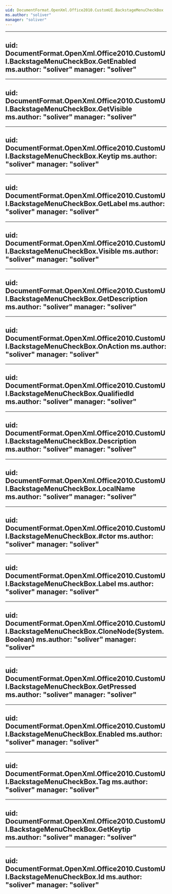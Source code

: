 ```yaml
---
uid: DocumentFormat.OpenXml.Office2010.CustomUI.BackstageMenuCheckBox
ms.author: "soliver"
manager: "soliver"
---
```


---
uid: DocumentFormat.OpenXml.Office2010.CustomUI.BackstageMenuCheckBox.GetEnabled
ms.author: "soliver"
manager: "soliver"
---

---
uid: DocumentFormat.OpenXml.Office2010.CustomUI.BackstageMenuCheckBox.GetVisible
ms.author: "soliver"
manager: "soliver"
---

---
uid: DocumentFormat.OpenXml.Office2010.CustomUI.BackstageMenuCheckBox.Keytip
ms.author: "soliver"
manager: "soliver"
---

---
uid: DocumentFormat.OpenXml.Office2010.CustomUI.BackstageMenuCheckBox.GetLabel
ms.author: "soliver"
manager: "soliver"
---

---
uid: DocumentFormat.OpenXml.Office2010.CustomUI.BackstageMenuCheckBox.Visible
ms.author: "soliver"
manager: "soliver"
---

---
uid: DocumentFormat.OpenXml.Office2010.CustomUI.BackstageMenuCheckBox.GetDescription
ms.author: "soliver"
manager: "soliver"
---

---
uid: DocumentFormat.OpenXml.Office2010.CustomUI.BackstageMenuCheckBox.OnAction
ms.author: "soliver"
manager: "soliver"
---

---
uid: DocumentFormat.OpenXml.Office2010.CustomUI.BackstageMenuCheckBox.QualifiedId
ms.author: "soliver"
manager: "soliver"
---

---
uid: DocumentFormat.OpenXml.Office2010.CustomUI.BackstageMenuCheckBox.Description
ms.author: "soliver"
manager: "soliver"
---

---
uid: DocumentFormat.OpenXml.Office2010.CustomUI.BackstageMenuCheckBox.LocalName
ms.author: "soliver"
manager: "soliver"
---

---
uid: DocumentFormat.OpenXml.Office2010.CustomUI.BackstageMenuCheckBox.#ctor
ms.author: "soliver"
manager: "soliver"
---

---
uid: DocumentFormat.OpenXml.Office2010.CustomUI.BackstageMenuCheckBox.Label
ms.author: "soliver"
manager: "soliver"
---

---
uid: DocumentFormat.OpenXml.Office2010.CustomUI.BackstageMenuCheckBox.CloneNode(System.Boolean)
ms.author: "soliver"
manager: "soliver"
---

---
uid: DocumentFormat.OpenXml.Office2010.CustomUI.BackstageMenuCheckBox.GetPressed
ms.author: "soliver"
manager: "soliver"
---

---
uid: DocumentFormat.OpenXml.Office2010.CustomUI.BackstageMenuCheckBox.Enabled
ms.author: "soliver"
manager: "soliver"
---

---
uid: DocumentFormat.OpenXml.Office2010.CustomUI.BackstageMenuCheckBox.Tag
ms.author: "soliver"
manager: "soliver"
---

---
uid: DocumentFormat.OpenXml.Office2010.CustomUI.BackstageMenuCheckBox.GetKeytip
ms.author: "soliver"
manager: "soliver"
---

---
uid: DocumentFormat.OpenXml.Office2010.CustomUI.BackstageMenuCheckBox.Id
ms.author: "soliver"
manager: "soliver"
---
